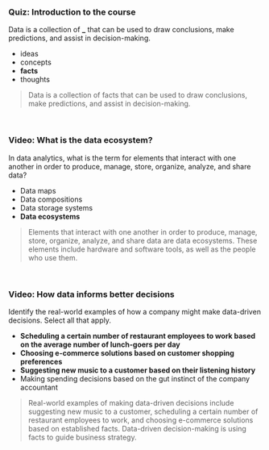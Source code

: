 ### Quiz: Introduction to the course

Data is a collection of **\_** that can be used to draw conclusions, make predictions, and assist in decision-making.

- ideas
- concepts
- **facts**
- thoughts

> Data is a collection of facts that can be used to draw conclusions, make predictions, and assist in decision-making.

&nbsp;

### Video: What is the data ecosystem?

In data analytics, what is the term for elements that interact with one another in order to produce, manage, store, organize, analyze, and share data?

- Data maps
- Data compositions
- Data storage systems
- **Data ecosystems**

> Elements that interact with one another in order to produce, manage, store, organize, analyze, and share data are data ecosystems. These elements include hardware and software tools, as well as the people who use them.

&nbsp;

### Video: How data informs better decisions

Identify the real-world examples of how a company might make data-driven decisions. Select all that apply.

- **Scheduling a certain number of restaurant employees to work based on the average number of lunch-goers per day**
- **Choosing e-commerce solutions based on customer shopping preferences**
- **Suggesting new music to a customer based on their listening history**
- Making spending decisions based on the gut instinct of the company accountant

> Real-world examples of making data-driven decisions include suggesting new music to a customer, scheduling a certain number of restaurant employees to work, and choosing e-commerce solutions based on established facts. Data-driven decision-making is using facts to guide business strategy.
